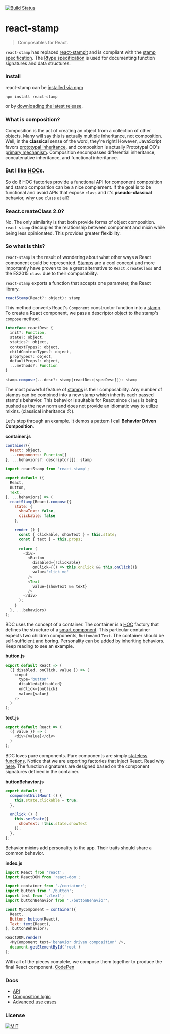 [![Build Status](https://travis-ci.org/stampit-org/react-stamp.svg)](https://travis-ci.org/stampit-org/react-stamp)

# react-stamp
> Composables for React.

`react-stamp` has replaced [react-stampit](https://github.com/stampit-org/react-stampit) and is compliant with the [stamp specification](https://github.com/stampit-org/stamp-specification). The [Rtype specification](https://github.com/ericelliott/rtype#rtype) is used for documenting function signatures and data structures.

### Install

react-stamp can be [installed via npm](https://www.npmjs.com/package/react-stamp)

```
npm install react-stamp
```

or by [downloading the latest release](https://github.com/stampit-org/react-stamp/releases).

### What is composition?

Composition is the act of creating an object from a collection of other objects. Many will say this is actually
multiple inheritance, not composition. Well, in the **classical** sense of the word, they're right! However, JavaScript
favors [prototypal inheritance](https://medium.com/javascript-scene/common-misconceptions-about-inheritance-in-javascript-d5d9bab29b0a), and composition is actually Prototypal OO's [primary mechanism](http://ericleads.com/2013/02/fluent-javascript-three-different-kinds-of-prototypal-oo/). Composition encompasses differential inheritance, concatenative inheritance, and functional inheritance.

### But I like [HOC](https://medium.com/@dan_abramov/mixins-are-dead-long-live-higher-order-components-94a0d2f9e750)s.

So do I! HOC factories provide a functional API for component composition and stamp composition can be a nice complement. If the goal is to be functional and avoid APIs that expose `class` and it's **pseudo-classical** behavior, why use `class` at all?

### React.createClass 2.0?

No. The only similarity is that both provide forms of object composition. `react-stamp` decouples the relationship between component and mixin while being less opinionated. This provides greater flexibility.

### So what is this?

`react-stamp` is the result of wondering about what other ways a React component could be represented. [Stamps](https://github.com/stampit-org/stamp-specification) are a cool concept and more importantly have proven to be a great alternative to `React.createClass` and the ES2015 `class` due to their composability.

`react-stamp` exports a function that accepts one parameter, the React library.

```js
reactStamp(React?: object): stamp
```

This method converts React's `Component` constructor function into a [stamp](https://github.com/stampit-org/stamp-specification). To create a React component, we pass a descriptor object to the stamp's `compose` method.

```js
interface reactDesc {
  init?: Function,
  state?: object,
  statics?: object,
  contextTypes?: object,
  childContextTypes?: object,
  propTypes?: object,
  defaultProps?: object,
  ...methods?: Function
}

stamp.compose(...desc?: stamp|reactDesc|specDesc[]): stamp
```

The most powerful feature of [stamps](https://github.com/stampit-org/stamp-specification) is their composability. Any number of stamps can be combined into a new stamp which inherits each passed stamp's behavior. This behavior is suitable for React since `class` is being pushed as the new norm and does not provide an idiomatic way to utilize mixins. (classical inheritance :disappointed:).

Let's step through an example. It demos a pattern I call **Behavior Driven Composition**.

__container.js__
```js
container({
  React: object,
  ...components: Function[]
}, ...behaviors?: descriptor[]): stamp
```
```js
import reactStamp from 'react-stamp';

export default ({
  React,
  Button,
  Text,
}, ...behaviors) => (
  reactStamp(React).compose({
    state: {
      showText: false,
      clickable: false
    },

    render () {
      const { clickable, showText } = this.state;
      const { text } = this.props;

      return (
        <div>
          <Button
            disabled={!clickable}
            onClick={() => this.onClick && this.onClick()}
            value='click me'
          />
          <Text
            value={showText && text}
          />
        </div>
      );
    }
  }, ...behaviors)
);
```

BDC uses the concept of a container. The container is a [HOC](https://medium.com/@dan_abramov/mixins-are-dead-long-live-higher-order-components-94a0d2f9e750) factory that defines the structure of a [smart component](https://medium.com/@dan_abramov/smart-and-dumb-components-7ca2f9a7c7d0). This particular container expects two children components, `Button`and `Text`. The container should be self-sufficient and boring. Personality can be added by inheriting behaviors. Keep reading to see an example.

__button.js__
```js
export default React => (
  ({ disabled, onClick, value }) => (
    <input
      type='button'
      disabled={disabled}
      onClick={onClick}
      value={value}
    />
  )
);
```

__text.js__
```js
export default React => (
  ({ value }) => (
    <div>{value}</div>
  )
);
```

BDC loves pure components. Pure components are simply [stateless functions](https://facebook.github.io/react/blog/2015/10/07/react-v0.14.html#stateless-functional-components). Notice that we are exporting factories that inject React. Read why [here](https://github.com/ericelliott/react-pure-component-starter#pure-component-factories). The function signatures are designed based on the component signatures defined in the container.

__buttonBehavior.js__
```js
export default {
  componentWillMount () {
    this.state.clickable = true;
  },

  onClick () {
    this.setState({
      showText: !this.state.showText
    });
  },
};
```

Behavior mixins add personality to the app. Their traits should share a common behavior.

__index.js__
```js
import React from 'react';
import ReactDOM from 'react-dom';

import container from './container';
import button from './button';
import text from './text';
import buttonBehavior from './buttonBehavior';

const MyComponent = container({
  React,
  Button: button(React),
  Text: text(React),
}, buttonBehavior);

ReactDOM.render(
  <MyComponent text='behavior driven composition' />,
  document.getElementById('root')
);
```

With all of the pieces complete, we compose them together to produce the final React component. [CodePen](http://codepen.io/troutowicz/pen/BoZqXX?editors=001)

### Docs
* [API](docs/api.md)
* [Composition logic](docs/composition.md)
* [Advanced use cases](docs/advanced.md)

### License
[![MIT](https://img.shields.io/badge/license-MIT-blue.svg)](http://troutowicz.mit-license.org)
